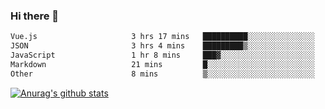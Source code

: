### Hi there 👋



<!--
**webB1an/webB1an** is a ✨ _special_ ✨ repository because its `README.md` (this file) appears on your GitHub profile.

Here are some ideas to get you started:

- 🔭 I’m currently working on ...
- 🌱 I’m currently learning ...
- 👯 I’m looking to collaborate on ...
- 🤔 I’m looking for help with ...
- 💬 Ask me about ...
- 📫 How to reach me: ...
- 😄 Pronouns: ...
- ⚡ Fun fact: ...
-->

<!--START_SECTION:waka-->

```txt
Vue.js                     3 hrs 17 mins   ██████████░░░░░░░░░░░░░░░   40.58 %
JSON                       3 hrs 4 mins    █████████▒░░░░░░░░░░░░░░░   37.94 %
JavaScript                 1 hr 8 mins     ███▓░░░░░░░░░░░░░░░░░░░░░   14.11 %
Markdown                   21 mins         █░░░░░░░░░░░░░░░░░░░░░░░░   04.49 %
Other                      8 mins          ▒░░░░░░░░░░░░░░░░░░░░░░░░   01.77 %
```

<!--END_SECTION:waka-->


[![Anurag's github stats](https://github-readme-stats.vercel.app/api?username=webB1an&show_icons=true&theme=radical)](https://github.com/anuraghazra/github-readme-stats)


